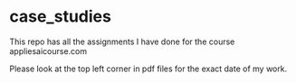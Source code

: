 # case_studies

This repo has all the assignments I have done for the course appliesaicourse.com

Please look at the top left corner in pdf files for the exact date of my work. 
